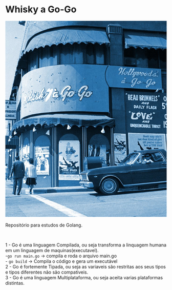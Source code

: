 # Whisky a Go-Go

![go Montado](./go-go.jpg)<br>

<p>Repositório para estudos de Golang.</p>
<br>

1 - Go é uma linguagem Compilada, ou seja transforma a linquagem humana em um linguagem de maquinas(executavel).<br>
    -` go run main.go ` -> compila e roda o arquivo main.go <br>
    - ` go build ` -> Compila o código e gera um executável<br>
2 - Go é fortemente Tipada, ou seja as variaveis são restritas aos seus tipos e tipos diferentes não são compativeis.<br>
3 - Go é uma linguagem Multiplataforma, ou seja aceita varias plataformas distintas.<br>
